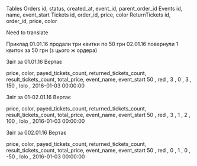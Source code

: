 <p>Tables
  Orders
    id, status, created_at, event_id, parent_order_id
  Events
    id, name, event_start
  Tickets
    id, order_id, price, color
  ReturnTickets
    id, order_id, price, color


Need to translate

Приклад
01.01.16 продали три квитки по 50 грн
02.01.16 повернули 1 квиток за 50 грн (з цього ж ордера)


Звіт за 01.01.16
Вертає

price, color, payed_tickets_count, returned_tickets_count, result_tickets_count, total_price, event_name, event_start
50   , red  , 3                  , 0                     , 3                   , 150        , lolo      , 2016-01-03 00:00:00

Звіт за 01-02.01.16
Вертає

price, color, payed_tickets_count, returned_tickets_count, result_tickets_count, total_price, event_name, event_start
50   , red  , 3                  , 1                     , 2                   , 100        , lolo      , 2016-01-03 00:00:00

Звіт за 002.01.16
Вертає

price, color, payed_tickets_count, returned_tickets_count, result_tickets_count, total_price, event_name, event_start
50   , red  , 0                  , 1                     , 0                   , -50        , lolo      , 2016-01-03 00:00:00

